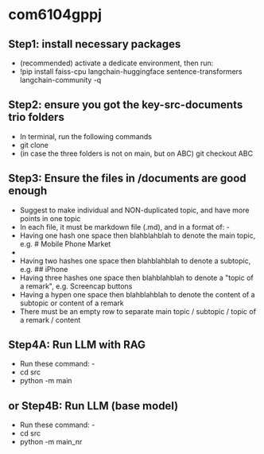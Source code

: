 # com6104gppj

## Step1: install necessary packages
- (recommended) activate a dedicate environment, then run:
- !pip install faiss-cpu langchain-huggingface sentence-transformers langchain-community -q

## Step2: ensure you got the key-src-documents trio folders
- In terminal, run the following commands
- git clone <repo>
- (in case the three folders is not on main, but on ABC) git checkout ABC

## Step3: Ensure the files in /documents are good enough
- Suggest to make individual and NON-duplicated topic, and have more points in one topic
- In each file, it must be markdown file (.md), and in a format of: -
- Having one hash one space then blahblahblah to denote the main topic, e.g. # Mobile Phone Market
- 
- Having two hashes one space then blahblahblah to denote a subtopic, e.g. ## iPhone
- Having three hashes one space then blahblahblah to denote a "topic of a remark", e.g. Screencap buttons
- Having a hypen one space then blahblahblah to denote the content of a subtopic or content of a remark
- There must be an empty row to separate main topic / subtopic / topic of a remark / content

## Step4A: Run LLM with RAG
- Run these command: -
- cd src
- python -m main

## or Step4B: Run LLM (base model)
- Run these command: -
- cd src
- python -m main_nr